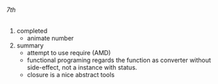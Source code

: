 ###### 7th
1. completed
    * animate number
2. summary
    * attempt to use require (AMD)
    * functional programing regards the function as converter without side-effect, not a instance with status.
    * closure is a nice abstract tools
